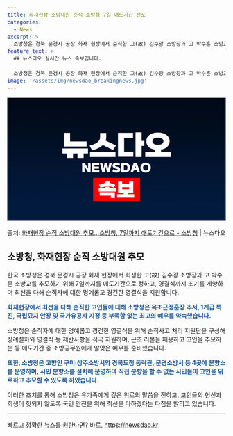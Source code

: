 ```yaml
---
title: 화재현장 소방대원 순직 소방청 7일 애도기간 선포
categories:
  - News
excerpt: >
  소방청은 경북 문경시 공장 화재 현장에서 순직한 고(故) 김수광 소방장과 고 박수훈 소방교를 추모하기 위해 …
feature_text: >
  ## 뉴스다오 실시간 뉴스 속보입니다.

  소방청은 경북 문경시 공장 화재 현장에서 순직한 고(故) 김수광 소방장과 고 박수훈 소방교를 추모하기 위해 …
image: '/assets/img/newsdao_breakingnews.jpg'
---
```


![뉴스다오 속보](/assets/img/newsdao_breakingnews.jpg)

<p>출처: <a href="https://newsdao.kr/3104" rel="dofollow">화재현장 순직 소방대원 추모…소방청, 7일까지 애도기간으로 - 소방청</a> | 뉴스다오</p>

<h2 data-ke-size="size26">소방청, 화재현장 순직 소방대원 추모</h2>

<p data-ke-size="size16">한국 소방청은 경북 문경시 공장 화재 현장에서 희생한 고(故) 김수광 소방장과 고 박수훈 소방교를 추모하기 위해 7일까지를 애도기간으로 정하고, 영결식까지 조기를 게양하며 최선을 다해 순직자에 대한 명예롭고 경건한 영결식을 지원합니다.</p>

<p data-ke-size="size16"><b><span style="color: #1a5490;">화재현장에서 최선을 다해 순직한 고인들에 대해 소방청은 옥조근정훈장 추서, 1계급 특진, 국립묘지 안장 및 국가유공자 지정 등 부족함 없는 최고의 예우를 약속했습니다.</span></b></p>

<p data-ke-size="size16">소방청은 순직자에 대한 명예롭고 경건한 영결식을 위해 순직사고 처리 지원단을 구성해 장례절차와 영결식 등 제반사항을 적극 지원하며, 근조 리본을 패용하고 고인을 추모하는 등 애도기간 중 소방공무원에게 알맞은 예우를 준비했습니다.</p>

<p data-ke-size="size16"><b><span style="color: #1a5490;">또한, 소방청은 고향인 구미·상주소방서와 경북도청 동락관, 문경소방서 등 4곳에 분향소를 운영하며, 시민 분향소를 설치해 운영하여 직접 분향을 할 수 없는 시민들이 고인을 위로하고 추모할 수 있도록 하였습니다.</span></b></p>

<p data-ke-size="size16">이러한 조치를 통해 소방청은 유가족에게 깊은 위로의 말씀을 전하고, 고인들의 헌신과 희생이 헛되지 않도록 국민 안전을 위해 최선을 다하겠다는 다짐을 밝히고 있습니다.</p>

<hr> 

빠르고 정확한 뉴스를 원한다면? 바로, <a href="https://newsdao.kr" rel="dofollow">https://newsdao.kr</a>


    
